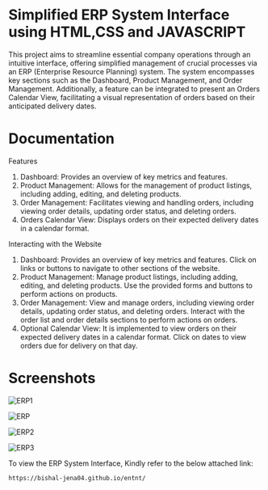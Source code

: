 # Simplified ERP System Interface using HTML,CSS and JAVASCRIPT

This project aims to streamline essential company operations through an intuitive interface, offering simplified management of crucial processes via an ERP (Enterprise Resource Planning) system. The system encompasses key sections such as the Dashboard, Product Management, and Order Management. Additionally, a feature can be integrated to present an Orders Calendar View, facilitating a visual representation of orders based on their anticipated delivery dates.

# Documentation

Features

1. Dashboard: Provides an overview of key metrics and features.
2. Product Management: Allows for the management of product listings, including adding, editing, and deleting products.
3. Order Management: Facilitates viewing and handling orders, including viewing order details, updating order status, and deleting orders.
4. Orders Calendar View: Displays orders on their expected delivery dates in a calendar format.

Interacting with the Website

1. Dashboard: Provides an overview of key metrics and features. Click on links or buttons to navigate to other sections of the website.
2. Product Management: Manage product listings, including adding, editing, and deleting products. Use the provided forms and buttons to perform actions on products.
3. Order Management: View and manage orders, including viewing order details, updating order status, and deleting orders. Interact with the order list and order details sections to perform actions on orders.
4. Optional Calendar View: It is implemented to view orders on their expected delivery dates in a calendar format. Click on dates to view orders due for delivery on that day.

# Screenshots


![ERP1](https://github.com/Bishal-Jena04/entnt/assets/136837415/b11bf421-a9bf-4eb8-8936-7570397cb198)

![ERP](https://github.com/Bishal-Jena04/entnt/assets/136837415/40451c8d-5c0b-49b4-95e6-a1340bcf4201)

![ERP2](https://github.com/Bishal-Jena04/entnt/assets/136837415/c6607990-3ea1-4137-bc65-dd1b34384d63)

![ERP3](https://github.com/Bishal-Jena04/entnt/assets/136837415/90c2e421-0c51-4560-8c38-cc95c49a3fc3)


To view the ERP System Interface, Kindly refer to the below attached link:

~~~
https://bishal-jena04.github.io/entnt/
~~~



